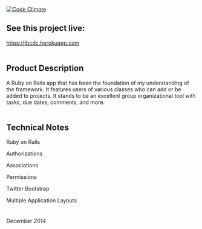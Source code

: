 [![Code Climate](https://codeclimate.com/github/dcuddhy/gCamp/badges/gpa.svg)](https://codeclimate.com/github/dcuddhy/gCamp)

## See this project live:
https://tbcdc.herokuapp.com
<br><br>


## Product Description

A Ruby on Rails app that has been the foundation of my understanding of the framework. It features users of various classes who can add or be added to projects. It stands to be an excellent group organizational tool with tasks, due dates, comments, and more.
<br><br>


## Technical Notes

Ruby on Rails

Authorizations

Associations

Permissions

Twitter Bootstrap

Multiple Application Layouts
<br><br>


###### December 2014
